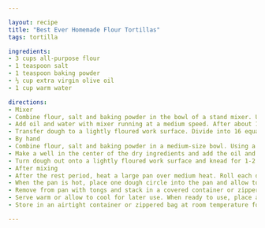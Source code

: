 ```yaml
---

layout: recipe
title: "Best Ever Homemade Flour Tortillas"
tags: tortilla

ingredients:
- 3 cups all-purpose flour
- 1 teaspoon salt
- 1 teaspoon baking powder
- ⅓ cup extra virgin olive oil
- 1 cup warm water

directions:
- Mixer
- Combine flour, salt and baking powder in the bowl of a stand mixer. Using the dough hook, mix dry ingredients until well combined.
- Add oil and water with mixer running at a medium speed. After about 1 minute, or when mixture comes together and begins to form a ball, decrease mixing speed to low. Continue to mix for 1 minute or until dough is smooth.
- Transfer dough to a lightly floured work surface. Divide into 16 equal portions. Turn each piece to coat with flour. Form each piece into a ball and flatten with the palm of your hand. Cover flattened balls of dough with a clean kitchen towel and allow to rest for at least 15 minutes (or as much as 2 hours) before proceeding.
- By hand
- Combine flour, salt and baking powder in a medium-size bowl. Using a sturdy silicone spatuala or a sturdy wooden spoon, mix dry ingredients until well combined.
- Make a well in the center of the dry ingredients and add the oil and water. Stir well from the bottom up, until all dry ingredients are incorporated and the dough begins to come together and form a shaggy ball.
- Turn dough out onto a lightly floured work surface and knead for 1-2 minutes until the dough is nice and smooth.
- After mixing
- After the rest period, heat a large pan over medium heat. Roll each dough piece into a rough circle, about 6-7 inches in diameter, keep work surface and rolling pin lightly floured. Don’t stack uncooked tortillas on top of each other or they will stick together. (I like to separate my tortillas with parchement paper.)
- When the pan is hot, place one dough circle into the pan and allow to cook 45 seconds to 1 minute or until the bottom surface has a few pale brown spots and the uncooked surface is bubbly. If browning too fast, reduce the heat a bit. If it’s taking longer than a minute to see a few pale golden brown spots on the underside of tortillas, increase the heat a bit. Flip to other side and cook for 15-20 seconds. The tortillas should be nice and soft but have a few small brown spots on the surface.
- Remove from pan with tongs and stack in a covered container or zippered bag to keep the tortillas soft.
- Serve warm or allow to cool for later use. When ready to use, place a slightly damp paper towel in the bottom of a microwave-safe container (with a cover) that will hold the stacked tortillas. Microwave uncovered for 15-30 seconds (start with 15) or until warm, then keep covered to hold heat while serving.
- Store in an airtight container or zippered bag at room temperature for 24 hours or refrigerate for up to 1 week. To freeze, separate tortillas with parchment paper or waxed paper and place in a zippered bag before placing in the freezer.\

---
```


